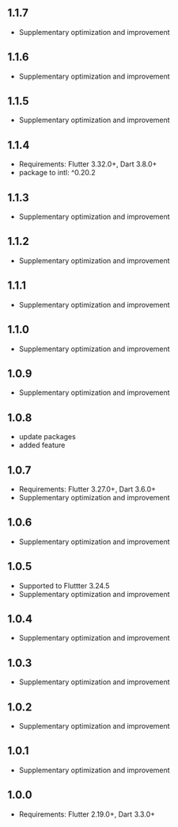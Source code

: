 ## 1.1.7

* Supplementary optimization and improvement

## 1.1.6

* Supplementary optimization and improvement

## 1.1.5

* Supplementary optimization and improvement

## 1.1.4

* Requirements: Flutter 3.32.0+, Dart 3.8.0+
* package to intl: ^0.20.2
  
## 1.1.3

* Supplementary optimization and improvement
  
## 1.1.2

* Supplementary optimization and improvement

## 1.1.1

* Supplementary optimization and improvement
  
## 1.1.0

* Supplementary optimization and improvement

## 1.0.9

* Supplementary optimization and improvement

## 1.0.8

* update packages
* added feature

## 1.0.7

* Requirements: Flutter 3.27.0+, Dart 3.6.0+
* Supplementary optimization and improvement

## 1.0.6

* Supplementary optimization and improvement

## 1.0.5

* Supported to Fluttter 3.24.5
* Supplementary optimization and improvement

## 1.0.4

* Supplementary optimization and improvement
  
## 1.0.3

* Supplementary optimization and improvement

## 1.0.2

* Supplementary optimization and improvement

## 1.0.1

* Supplementary optimization and improvement

## 1.0.0

* Requirements: Flutter 2.19.0+, Dart 3.3.0+
